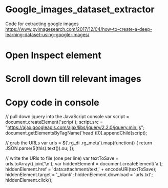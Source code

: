 # Google_images_dataset_extractor
Code for extracting google images https://www.pyimagesearch.com/2017/12/04/how-to-create-a-deep-learning-dataset-using-google-images/

# Open Inspect element
# Scroll down till relevant images
# Copy code in console
// pull down jquery into the JavaScript console
var script = document.createElement('script');
script.src = "https://ajax.googleapis.com/ajax/libs/jquery/2.2.0/jquery.min.js";
document.getElementsByTagName('head')[0].appendChild(script);

// grab the URLs
var urls = $('.rg_di .rg_meta').map(function() { return JSON.parse($(this).text()).ou; });

// write the URls to file (one per line)
var textToSave = urls.toArray().join('\n');
var hiddenElement = document.createElement('a');
hiddenElement.href = 'data:attachment/text,' + encodeURI(textToSave);
hiddenElement.target = '_blank';
hiddenElement.download = 'urls.txt';
hiddenElement.click();
